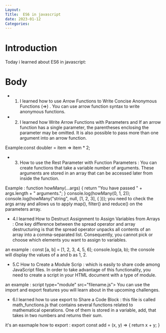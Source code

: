 ```yaml
---
Layout:
Title:  ES6 in javascript
date: 2023-01-12
Categories:
---
```


# Introduction
Today i learned about ES6 in javascript:

# Body
- 1. I learned how to use Arrow Functions to Write Concise Anonymous Functions (=>) . You can use arrow function syntax to write anonymous functions.

- 2. I learned how Write Arrow Functions with Parameters and If an arrow function has a single parameter, the parentheses enclosing the parameter may be omitted. It is also possible to pass more than one argument into an arrow function.

Example:const doubler = item => item * 2;

- 3. How to use the Rest Parameter with Function Parameters : You can create functions that take a variable number of arguments. These arguments are stored in an array that can be accessed later from inside the function.

Example : function howMany(...args) { return "You have passed " + args.length + " arguments."; } console.log(howMany(0, 1, 2)); console.log(howMany("string", null, [1, 2, 3], { }));
you need to check the args array and allows us to apply map(), filter() and reduce() on the parameters array.

- 4.I learned How to Destruct Assignment to Assign Variables from Arrays : One key difference between the spread operator and array destructuring is that the spread operator unpacks all contents of an array into a comma-separated list. Consequently, you cannot pick or choose which elements you want to assign to variables.

an example : const [a, b] = [1, 2, 3, 4, 5, 6]; console.log(a, b);
the console will display the values of a and b as 1, 2.

- 5.C How to Create a Module Scrip : which is easily to share code among JavaScript files. In order to take advantage of this functionality, you need to create a script in your HTML document with a type of module.

an example : script type="module" src="filename.js">
You can use the import and export features you will learn about in the upcoming challenges.

- 6.I learned how to use export to Share a Code Block : this file is called math_functions.js that contains several functions related to mathematical operations. One of them is stored in a variable, add, that takes in two numbers and returns their sum.

it's an eaxmaple how to export : export const add = (x, y) => { return x + y; }